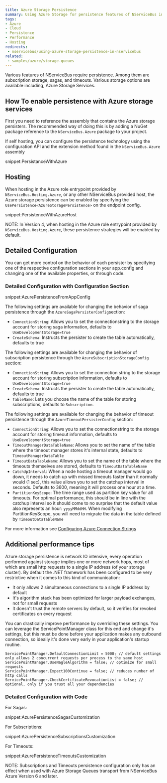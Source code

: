 ```yaml
---
title: Azure Storage Persistence
summary: Using Azure Storage for persistence features of NServiceBus including timeouts, sagas, and subscription storage.
tags:
- Azure
- Cloud
- Persistence
- Performance
- Hosting
redirects:
 - nservicebus/using-azure-storage-persistence-in-nservicebus
related:
 - samples/azure/storage-queues
---
```


Various features of NServiceBus require persistence. Among them are subscription storage, sagas, and timeouts. Various storage options are available including, Azure Storage Services.


## How To enable persistence with Azure storage services

First you need to reference the assembly that contains the Azure storage persisters. The recommended way of doing this is by adding a NuGet package reference to the `NServiceBus.Azure` package to your project.

If self hosting, you can configure the persistence technology using the configuration API and the extension method found in the `NServiceBus.Azure` assembly

snippet:PersistanceWithAzure


## Hosting

When hosting in the Azure role entrypoint provided by `NServiceBus.Hosting.Azure`, or any other NServiceBus provided host, the Azure storage persistence can be enabled by specifying the `UsePersistence<AzureStoragePersistence>` on the endpoint config.

snippet:PersistenceWithAzureHost

NOTE: In Version 4, when hosting in the Azure role entrypoint provided by `NServiceBus.Hosting.Azure`, these persistence strategies will be enabled by default.


## Detailed Configuration

You can get more control on the behavior of each persister by specifying one of the respective configuration sections in your app.config and changing one of the available properties, or through code.


### Detailed Configuration with Configuration Section

snippet:AzurePersistenceFromAppConfig

The following settings are available for changing the behavior of saga persistence through the `AzureSagaPersisterConfig`section:

- `ConnectionString`: Allows you to set the connectionstring to the storage account for storing saga information, defaults to `UseDevelopmentStorage=true`
- `CreateSchema`: Instructs the persister to create the table automatically, defaults to true

The following settings are available for changing the behavior of subscription persistence through the `AzureSubscriptionStorageConfig` section:

- `ConnectionString`: Allows you to set the connection string to the storage account for storing subscription information, defaults to `UseDevelopmentStorage=true`
- `CreateSchema`: Instructs the persister to create the table automatically, defaults to true
- `TableName`: Lets you choose the name of the table for storing subscriptions, defaults to `Subscription`.

The following settings are available for changing the behavior of timeout persistence through the `AzureTimeoutPersisterConfig` section:

- `ConnectionString`: Allows you to set the connectionstring to the storage account for storing timeout information, defaults to `UseDevelopmentStorage=true`
- `TimeoutManagerDataTableName`: Allows you to set the name of the table where the timeout manager stores it's internal state, defaults to `TimeoutManagerDataTable`
- `TimeoutDataTableName`: Allows you to set the name of the table where the timeouts themselves are stored, defaults to `TimeoutDataTableName`
- `CatchUpInterval`: When a node hosting a timeout manager would go down, it needs to catch up with missed timeouts faster than it normally would (1 sec), this value allows you to set the catchup interval in seconds. Defaults to 3600, meaning it will process one hour at a time.
- `PartitionKeyScope`: The time range used as partition key value for all timeouts. For optimal performance, this should be in line with the catchup interval so it should come to no surprise that the default value also represents an hour: `yyyyMMddHH`. When modifying PartitionKeyScope, you will need to migrate the data in the table defined by `TimeoutDataTableName`

For more information see [Configuring Azure Connection Strings](https://msdn.microsoft.com/en-us/library/azure/ee758697.aspx)


## Additional performance tips

Azure storage persistence is network IO intensive, every operation performed against storage implies one or more network hops, most of which are small http requests to a single IP address (of your storage cluster). By default the .NET framework has been configured to be very restrictive when it comes to this kind of communication:
- It only allows 2 simultaneous connections to a single IP address by default
- It's algorithm stack has been optimized for larger payload exchanges, not for small requests
- It doesn't trust the remote servers by default, so it verifies for revoked certificates on every request

You can drastically improve performance by overriding these settings. You can leverage the ServicePointManager class for this end and change it's settings, but this must be done before your application makes any outbound connection, so ideally it's done very early in your application's startup routine.

	ServicePointManager.DefaultConnectionLimit = 5000; // default settings only allows 2 concurrent requests per process to the same host
	ServicePointManager.UseNagleAlgorithm = false; // optimize for small requests
	ServicePointManager.Expect100Continue = false; // reduces number of http calls
	ServicePointManager.CheckCertificateRevocationList = false; // optional, only if you trust all your dependencies	


### Detailed Configuration with Code

For Sagas:

snippet:AzurePersistenceSagasCustomization

For Subscriptions:

snippet:AzurePersistenceSubscriptionsCustomization

For Timeouts:

snippet:AzurePersistenceTimeoutsCustomization

NOTE: Subscriptions and Timeouts persistence configuration only has an effect when used with Azure Storage Queues transport from NServiceBus Azure Version 6 and later.
